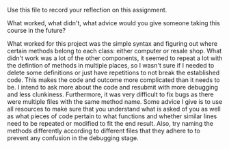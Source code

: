 Use this file to record your reflection on this assignment. 

What worked, what didn't, what advice would you give someone taking this course in the future?

What worked for this project was the simple syntax and figuring out where certain methods belong to each class: either computer or resale shop. What didn't work was a lot of the other components, it seemed to repeat a lot with the defintion of methods in multiple places, so I wasn't sure if I needed to delete some definitions or just have repetitions to not break the established code. This makes the code and outcome more complicated than it needs to be. I intend to ask more about the code and resubmit with more debugging and less clunkiness. Furthermore, it was very difficult to fix bugs as there were multiple files with the same method name. Some advice I give is to use all resources to make sure that you understand what is asked of you as well as what pieces of code pertain to what functions and whether similar lines need to be repeated or modified to fit the end result. Also, try naming the methods differently according to different files that they adhere to to prevent any confusion in the debugging stage. 